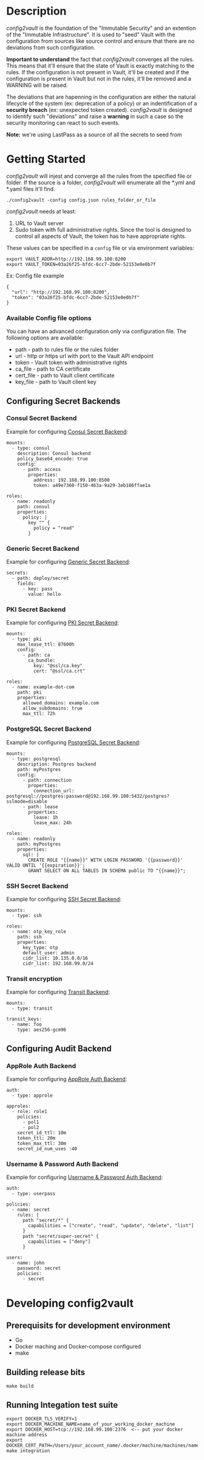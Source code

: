 # Description

  _config2vault_ is the foundation of the "Immutable Security" and an extention of the "Immutable Infrastructure".
It is used to "seed" Vault with the configuration from sources like source control and ensure that there are no
deviations from such configuration.

**Important to understand** the fact that _config2vault_ converges all the rules. This means that it'll ensure that
the state of Vault is exactly matching to the rules. If the configuration is not present in Vault, it'll be created
and if the configuration is present in Vault but not in the rules, it'll be removed and a WARNING will be raised.
 
  The deviations that are hapenning in the configuration are either the natural lifecycle of the system
(ex: deprecation of a policy) or an indentification of a **security breach** (ex: unexpected token created).
 _config2vault_ is designed to identify such "deviations" and raise a **warning** in such a case so the security
 monitoring can react to such events.
 
 **Note:** we're using LastPass as a source of all the secrets to seed from
 
 # Getting Started
 
 _config2vault_ will injest and converge all the rules from the specified file or folder. If the source is a folder, 
 _config2vault_ will enumerate all the *.yml and *.yaml files it'll find.
 
 ```
 ./config2vault -config config.json rules_folder_or_file
 ```
 
 _config2vault_ needs at least:
  1. URL to Vault server
  1. Sudo token with full administrative rights. Since the tool is designed to control all aspects of Vault, the 
  token has to have appropriate rights.  
 
 These values can be specified in a ```config``` file or via environment variables:
 
 ```
 export VAULT_ADDR=http://192.168.99.100:8200
 export VAULT_TOKEN=03a26f25-bfdc-6cc7-2bde-52153e0e0b7f
 ```
 
Ex: Config file example
 ```
 {
   "url": "http://192.168.99.100:8200",
   "token": "03a26f25-bfdc-6cc7-2bde-52153e0e0b7f"
 }
 ```
 
 ### Available Config file options
 
 You can have an advanced configuration only via configuration file. The following options are available:
 
 * path - path to rules file or the rules folder
 * url - http or https url with port to the Vault API endpoint
 * token - Vault token with administrative rights
 * ca_file - path to CA certificate
 * cert_file - path to Vault client certificate
 * key_file - path to Vault client key

## Configuring Secret Backends

### Consul Secret Backend

Example for configuring [Consul Secret Backend](https://www.vaultproject.io/docs/secrets/consul/index.html):

```
mounts:
  - type: consul
    description: Consul backend
    policy_base64_encode: true
    config:
      - path: access
        properties:
          address: 192.168.99.100:8500
          token: a49e7360-f150-463a-9a29-3eb186ffae1a
          
roles:
  - name: readonly
    path: consul
    properties:
      policy: |
        key "" {
          policy = "read"
        }
```

### Generic Secret Backend

Example for configuring [Generic Secret Backend](https://www.vaultproject.io/docs/secrets/generic/index.html):

```
secrets:
  - path: deploy/secret
    fields:
      - key: pass
        value: hello
```

### PKI Secret Backend

Example for configuring [PKI Secret Backend](https://www.vaultproject.io/docs/secrets/pki/index.html):

```
mounts:
  - type: pki
    max_lease_ttl: 87600h
    config:
      - path: ca
        ca_bundle:
          key: "@ssl/ca.key"
          cert: "@ssl/ca.crt"
          
roles:
  - name: example-dot-com
    path: pki
    properties:
      allowed_domains: example.com
      allow_subdomains: true
      max_ttl: 72h
```

### PostgreSQL Secret Backend

Example for configuring [PostgreSQL Secret Backend](https://www.vaultproject.io/docs/secrets/postgresql/index.html):

```
mounts:
  - type: postgresql
    description: Postgres backend
    path: myPostgres
    config:
      - path: connection
        properties:
          connection_url: postgresql://postgres:password@192.168.99.100:5432/postgres?sslmode=disable
      - path: lease
        properties:
          lease: 1h
          lease_max: 24h
          
roles:
  - name: readonly
    path: myPostgres
    properties:
      sql: |
        CREATE ROLE "{{name}}" WITH LOGIN PASSWORD '{{password}}' VALID UNTIL '{{expiration}}';
        GRANT SELECT ON ALL TABLES IN SCHEMA public TO "{{name}}";
```

### SSH Secret Backend

Example for configuring [SSH Secret Backend](https://www.vaultproject.io/docs/secrets/ssh/index.html):

```
mounts:
  - type: ssh
  
roles:
  - name: otp_key_role
    path: ssh
    properties:
      key_type: otp
      default_user: admin
      cidr_list: 10.135.0.0/16
      cidr_list: 192.168.99.0/24
```

### Transit encryption

Example for configuring [Transit Backend](https://www.vaultproject.io/docs/secrets/transit/index.html):

```
mounts:
  - type: transit
  
transit_keys:
  - name: foo
    type: aes256-gcm96

```

## Configuring Audit Backend
 
### AppRole Auth Backend

Example for configuring [AppRole Auth Backend](https://www.vaultproject.io/docs/auth/approle.html):

```
auth:
  - type: approle
  
approles:
  - role: role1
    policies:
      - pol1
      - pol2
    secret_id_ttl: 10m
    token_ttl: 20m
    token_max_ttl: 30m
    secret_id_num_uses :40
```

### Username & Password Auth Backend 

Example for configuring [Username & Password Auth Backend](https://www.vaultproject.io/docs/auth/userpass.html):

```
auth:
  - type: userpass
  
policies:
  - name: secret
    rules: |
      path "secret/*" {
        capabilities = ["create", "read", "update", "delete", "list"]
      }
      path "secret/super-secret" {
        capabilities = ["deny"]
      }
      
users:
  - name: john
    password: secret
    policies:
      - secret
```

# Developing config2vault
## Prerequisits for development environment

* Go
* Docker maching and Docker-compose configured
* make

## Building release bits

```
make build
```

## Running Integation test suite


```
export DOCKER_TLS_VERIFY=1
export DOCKER_MACHINE_NAME=name_of_your_working_docker_machine
export DOCKER_HOST=tcp://192.168.99.100:2376  <-- put your docker machine address
export DOCKER_CERT_PATH=/Users/your_account_name/.docker/machine/machines/name_of_your_working_docker_machine
make integration
```
